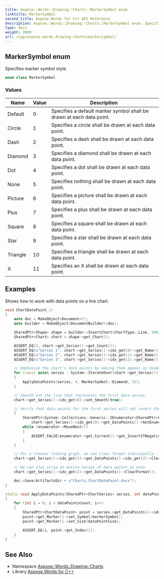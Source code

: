 ```yaml
---
title: Aspose::Words::Drawing::Charts::MarkerSymbol enum
linktitle: MarkerSymbol
second_title: Aspose.Words for C++ API Reference
description: Aspose::Words::Drawing::Charts::MarkerSymbol enum. Specifies marker symbol style in C++.
type: docs
weight: 3000
url: /cpp/aspose.words.drawing.charts/markersymbol/
---
```

## MarkerSymbol enum


Specifies marker symbol style.

```cpp
enum class MarkerSymbol
```

### Values

| Name | Value | Description |
| --- | --- | --- |
| Default | 0 | Specifies a default marker symbol shall be drawn at each data point. |
| Circle | 1 | Specifies a circle shall be drawn at each data point. |
| Dash | 2 | Specifies a dash shall be drawn at each data point. |
| Diamond | 3 | Specifies a diamond shall be drawn at each data point. |
| Dot | 4 | Specifies a dot shall be drawn at each data point. |
| None | 5 | Specifies nothing shall be drawn at each data point. |
| Picture | 6 | Specifies a picture shall be drawn at each data point. |
| Plus | 7 | Specifies a plus shall be drawn at each data point. |
| Square | 8 | Specifies a square shall be drawn at each data point. |
| Star | 9 | Specifies a star shall be drawn at each data point. |
| Triangle | 10 | Specifies a triangle shall be drawn at each data point. |
| X | 11 | Specifies an X shall be drawn at each data point. |


## Examples



Shows how to work with data points on a line chart. 
```cpp
void ChartDataPoint_()
{
    auto doc = MakeObject<Document>();
    auto builder = MakeObject<DocumentBuilder>(doc);

    SharedPtr<Shape> shape = builder->InsertChart(ChartType::Line, 500, 350);
    SharedPtr<Chart> chart = shape->get_Chart();

    ASSERT_EQ(3, chart->get_Series()->get_Count());
    ASSERT_EQ(u"Series 1", chart->get_Series()->idx_get(0)->get_Name());
    ASSERT_EQ(u"Series 2", chart->get_Series()->idx_get(1)->get_Name());
    ASSERT_EQ(u"Series 3", chart->get_Series()->idx_get(2)->get_Name());

    // Emphasize the chart's data points by making them appear as diamond shapes.
    for (const auto& series : System::IterateOver(chart->get_Series()))
    {
        ApplyDataPoints(series, 4, MarkerSymbol::Diamond, 15);
    }

    // Smooth out the line that represents the first data series.
    chart->get_Series()->idx_get(0)->set_Smooth(true);

    // Verify that data points for the first series will not invert their colors if the value is negative.
    {
        SharedPtr<System::Collections::Generic::IEnumerator<SharedPtr<ChartDataPoint>>> enumerator =
            chart->get_Series()->idx_get(0)->get_DataPoints()->GetEnumerator();
        while (enumerator->MoveNext())
        {
            ASSERT_FALSE(enumerator->get_Current()->get_InvertIfNegative());
        }
    }

    // For a cleaner looking graph, we can clear format individually.
    chart->get_Series()->idx_get(1)->get_DataPoints()->idx_get(2)->ClearFormat();

    // We can also strip an entire series of data points at once.
    chart->get_Series()->idx_get(2)->get_DataPoints()->ClearFormat();

    doc->Save(ArtifactsDir + u"Charts.ChartDataPoint.docx");
}

static void ApplyDataPoints(SharedPtr<ChartSeries> series, int dataPointsCount, MarkerSymbol markerSymbol, int dataPointSize)
{
    for (int i = 0; i < dataPointsCount; i++)
    {
        SharedPtr<ChartDataPoint> point = series->get_DataPoints()->idx_get(i);
        point->get_Marker()->set_Symbol(markerSymbol);
        point->get_Marker()->set_Size(dataPointSize);

        ASSERT_EQ(i, point->get_Index());
    }
}
```

## See Also

* Namespace [Aspose::Words::Drawing::Charts](../)
* Library [Aspose.Words for C++](../../)
